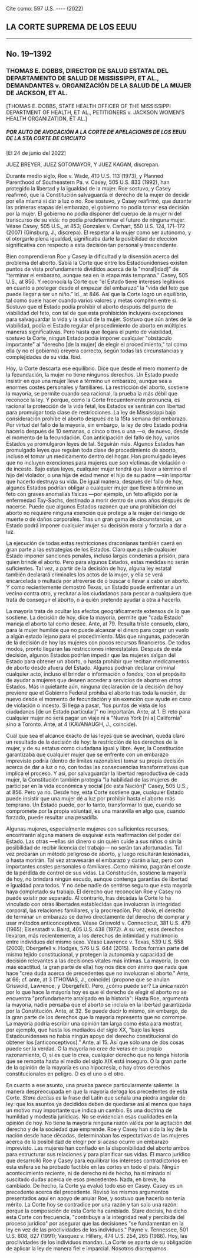Cite como: 597 U.S. ---- (2022)  

## LA CORTE SUPREMA DE LOS EEUU  

---  

No. 19–1392  
---  

### THOMAS E. DOBBS, DIRECTOR DE SALUD ESTATAL DEL DEPARTAMENTO DE SALUD DE MISSISSIPPI, ET AL., DEMANDANTES v. ORGANIZACIÓN DE LA SALUD DE LA MUJER DE JACKSON, ET AL.  

[THOMAS E. DOBBS, STATE HEALTH OFFICER OF THE MISSISSIPPI DEPARTMENT OF HEALTH, ET AL., PETITIONERS v. JACKSON WOMEN’S HEALTH ORGANIZATION, ET AL.]  

##### POR AUTO DE AVOCACIÓN A LA CORTE DE APELACIONES DE LOS EEUU DE LA 5TA CORTE DE CIRCUITO  

[El 24 de junio del 2022]  

JUEZ BREYER, JUEZ SOTOMAYOR, Y JUEZ KAGAN, discrepan.  

Durante medio siglo, Roe v. Wade, 410 U.S. 113 (1973), y Planned Parenthood of Southeastern Pa. v. Casey, 505 U.S. 833 (1992), han protegido la libertad y la igualdad de la mujer. Roe sostuvo, y Casey reafirmó, que la Constitución salvaguarda el derecho de la mujer de decidir por ella misma si dar a luz o no. Roe sostuvo, y Casey reafirmó, que durante las primeras etapas del embarazo, el gobierno no podía tomar esa decisión por la mujer. El gobierno no podía disponer del cuerpo de la mujer ni del transcurso de su vida: no podía predeterminar el futuro de ninguna mujer. Véase Casey, 505 U.S., at 853; Gonzales v. Carhart, 550 U.S. 124, 171–172 (2007) (Ginsburg, J., discrepa). El respetar a la mujer como ser autónomo, y el otorgarle plena igualdad, significaba darle la posibilidad de elección significativa con respecto a esta decisión tan personal y trascendente.  

Bien comprendieron Roe y Casey la dificultad y la disensión acerca del problema del aborto. Sabía la Corte que entre los Estadounidenses existen puntos de vista profundamente divididos acerca de la "moral[idad]” de “terminar el embarazo, aunque sea en la etapa más temprana.” Casey, 505 U.S., at 850. Y reconocía la Corte que "el Estado tiene intereses legítimos en cuanto a proteger desde el empezar del embarazo“ la "vida del feto que puede llegar a ser un niño.” Id., at 846. Así que la Corte logró un equilibrio, tal como suele hacer cuando varios valores y metas compiten entre sí. Sostuvo que el Estado podía prohibir el aborto después del punto de viabilidad del feto, con tal de que esta prohibición incluyera excepciones para salvaguardar la vida y la salud de la mujer. Sostuvo que aún antes de la viabilidad, podía el Estado regular el procedimiento de aborto en múltiples maneras significativas. Pero hasta que llegara el punto de viabilidad, sostuvo la Corte, ningun Estado podía imponer cualquier "obstáculo importante" al "derecho [de la mujer] de elegir el procedimiento," tal como ella (y no el gobierno) creyera correcto, según todas las circunstancias y complejidades de su vida. Ibid.  

Hoy, la Corte descarta ese equilibrio. Dice que desde el mero momento de la fecundación, la mujer no tiene ningunos derechos. Un Estado puede insistir en que una mujer lleve a término un embarazo, aunque sea a enormes costes personales y familiares. La restricción del aborto, sostiene la mayoría, se permite cuando sea racional, la prueba la más débil que reconoce la ley. Y porque, como la Corte frecuentemente pronuncia, es racional la protección de la vida fetal, los Estados se sentirán con libertad para promulgar toda clase de restricciones. La ley de Mississippi bajo consideración prohíbe el aborto después de la 15ta semana del embarazo. Por virtud del fallo de la mayoría, sin embargo, la ley de otro Estado podría hacerlo después de 10 semanas, o cinco o tres o una —o, de nuevo, desde el momento de la fecundación. Con anticipación del fallo de hoy, varios Estados ya promulgaron leyes de tal. Seguirán más. Algunos Estados han promulgado leyes que regulan toda clase de procedimiento de aborto, incluso el tomar un medicamento dentro del hogar. Han promulgado leyes que no incluyen exenciones para mujeres que son víctimas de violación o de incesto. Bajo estas leyes, cualquier mujer tendrá que llevar a término el hijo del violador, o una hija de edad menor el hijo de su padre —sin importar que hacerlo destruya su vida. De igual manera, después del fallo de hoy, algunos Estados podrían obligar a cualquier mujer que lleve a término un feto con graves anomalías físicas —por ejemplo, un feto afligido por la enfermedad Tay-Sachs, destinado a morir dentro de unos años después de nacerse. Puede que algunos Estados razonen que una prohibición del aborto no requiere ninguna exención que protege a la mujer del riesgo de muerte o de daños corporales. Tras un gran gama de circunstancias, un Estado podrá imponer cualquier mujer su decisión moral y forzarla a dar a luz.  

La ejecución de todas estas restricciones draconianas también caerá en gran parte a las estrategias de los Estados. Claro que puede cualquier Estado imponer sanciones penales, incluso largas condenas a prisión, para quien brinde el aborto. Pero para algunos Estados, estas medidas no serán suficientes. Tal vez, a partir de la decisión de hoy, alguna ley estatal también declarará criminales los actos de la mujer, y ella se verá encarcelada o multada por atreverse de o buscar o llevar a cabo un aborto. Y como recientemente demostró Texas, un Estado puede enfrentar a un vecino contra otro, y reclutar a los ciudadanos para pescar a cualquiera que trata de conseguir el aborto, o a quién pretende ayudar a otra a hacerlo.  

La mayoría trata de ocultar los efectos geográficamente extensos de lo que sostiene. La decisión de hoy, dice la mayoría, permite que "cada Estado" maneja el aborto tal como desee. Ante, at 79. Resulta triste consuelo, claro, para la mujer humilde que no puede alcanzar el dinero para coger un vuelo a algún estado lejano para el procedimiento. Más que ningunas, padecerán de la decisión de hoy las mujeres con pocos recursos financieros. De todos modos, pronto llegarán las restricciones interestatales. Después de esta decisión, algunos Estados podrían impedir que las mujeres salgan del Estado para obtener un aborto, o hasta prohibir que reciban medicamentos de aborto desde afuera del Estado. Algunos podrían declarar criminal cualquier acto, incluso el brindar o información o fondos, con el propósito de ayudar a mujeres que deseen acceder a servicios de aborto en otros Estados. Más inquietante aún, ninguna declaración de la decisión de hoy previene que el Gobierno Federal prohíba el aborto tras toda la nación, de nuevo desde el momento de fecundación y sin exención que ayude en caso de violación o incesto. Si llega a pasar, "los puntos de vista de los ciudadanos [de un Estado particular]" no importarán. Ante, at 1. El reto para cualquier mujer no será pagar un viaje ni a "Nueva York [ni a] California" sino a Toronto. Ante, at 4 (KAVANAUGH, J., coincide).  

Cual que sea el alcance exacto de las leyes que se avecinan, queda claro un resultado de la decisión de hoy: la restricción de los derechos de la mujer, y de su estatus como ciudadana igual y libre. Ayer, la Constitución garantizaba que cualquier mujer que se enfrente con un embarazo imprevisto podría (dentro de limites razonables) tomar su propia decisión acerca de dar a luz o no, con todas las consecuencias transformativas que implica el proceso. Y así, por salvaguardar la libertad reproductiva de cada mujer, la Constitución también protegía "la habilidad de las mujeres de participar en la vida económica y social [de esta Nación]" Casey, 505 U.S., at 856. Pero ya no. Desde hoy, esta Corte sostiene que, cualquier Estado puede insistir que una mujer dé a luz por prohibir hasta el aborto más temprano. Un Estado puede, por lo tanto, transformar lo que, cuando se compromete por la propia voluntad, es una maravilla en algo que, cuando forzado, puede resultar una pesadilla.  

Algunas mujeres, especialmente mujeres con suficientes recursos, encontrarán alguna manera de esquivar esta reafirmación del poder del Estado. Las otras —ellas sin dinero o sin quién cuide a sus niños o sin la posibilidad de recibir licencia del trabajo— no serán tan afortunadas. Tal vez probarán un método peligroso de aborto, y luego resultarán lesionadas, o hasta morirán. Tal vez atravesarán el embarazo y darán a luz, pero con importantes costes personales o familiares. Como mínimo, pagarán el coste de la pérdida de control de sus vidas. La Constitución, sostiene la mayoría de hoy, no brindará ningún escudo, aunque contenga garantías de libertad e igualdad para todos. Y no debe nadie de sentirse seguro que esta mayoría haya completado su trabajo. El derecho que reconocían Roe y Casey no puede existir por separado. Al contrario, tras décadas la Corte lo ha vinculado con otras libertades establecidas que involucran la integridad corporal, las relaciones familiares, y la procreación. Por obvio, el derecho de terminar un embarazo se derivó directamente del derecho de comprar y usar métodos anticonceptivos. Véase Griswold v. Connecticut, 381 U.S. 479 (1965); Eisenstadt v. Baird, 405 U.S. 438 (1972). A su vez, esos derechos llevaron, más recientemente, a los derechos de intimidad y matrimonio entre individuos del mismo sexo. Véase Lawrence v. Texas, 539 U.S. 558 (2003); Obergefell v. Hodges, 576 U.S. 644 (2015). Todos forman parte del mismo tejido constitucional, y protegen la autonomía y capacidad de decisión relevantes a las decisiones vitales más íntimas. La mayoría, (o con más exactitud, la gran parte de ella) hoy nos dice con ánimo que nada que hace "crea duda acerca de precedentes que no involucran el aborto."  Ante, at 66; cf. ante, at 3 (THOMAS, J., coincide) (propone que se anulan Griswold, Lawrence, y Obergefell). Pero, ¿cómo puede ser? La única razón por lo que hace la mayoría hoy es que el derecho de elegir el aborto no se encuentra "profundamente arraigado en la historia": Hasta Roe, argumenta la mayoría, nadie pensaba que el aborto se incluía en la libertad garantizada por la Constitución. Ante, at 32.
Se puede decir lo mismo, sin embargo, de la gran parte de los derechos que la mayoría representa que no corrompe. La mayoría podría escribir una opinión tan larga como ésta para mostrar, por ejemplo, que hasta los mediados del siglo XX, "bajo las leyes Estadounidenses no había ningún apoyo del derecho constitucional de obtener los [anticonceptivos].” Ante, al 15. Así que sólo una de dos cosas puede ser la verdad. O la mayoría no cree de veras en su propio razonamiento,  O, si es que lo crea, cualquier derecho que no tenga historia que se remonta hasta el medio del siglo XIX está inseguro. O la gran parte de la opinión de la mayoría es una hipocresía, o hay otros derechos constitucionales en peligro. O es el uno o el otro.  

En cuanto a ese asunto, una prueba parece particularmente saliente: la manera despreocupada en que la mayoría deroga los precedentes de esta Corte. *Stare decisis* es la frase del Latín que señala una piedra angular de ley: que los asuntos ya decididos deben de quedarse así al menos que haya un motivo muy importante que indica un cambio. Es una doctrina de humildad y modestia jurídicas. No se evidencian esas cualidades en la opinión de hoy. No tiene la mayoría ninguna razón válida por la agitación del derecho y de la sociedad que emprende. Roe y Casey han sido la ley de la nación desde hace décadas, determinaban las expectativas de las mujeres acerca de la posibilidad de elegir por si acaso ocurre un embarazo imprevisto. Las mujeres han confiado en la disponibilidad del aborto ambos para estructurar sus relaciones y para planificar sus vidas. El marco jurídico que desarrolló Roe y Casey para equilibrar los intereses contradictorios en esta esfera se ha probado factible en las cortes en todo el país. Ningún acontecimiento reciente, ni de derecho ni de hecho, ha ni minado ni suscitado dudas acerca de esos precedentes. Nada, en breve, ha cambiado. De hecho, la Corte ya evaluó todo eso en Casey. Casey es un precedente acerca del precedente. Revisó los mismos argumentos presentados aquí en apoyo de anular Roe, y sostuvo que hacerlo no tenía mérito. La Corte hoy se contradice por una razón y tan solo una razón: porque la composición de esta Corte ha cambiado. Stare decisis, ha dicho esta Corte con frecuencia, "contribuye a la integridad real y percibida del proceso jurídico" por asegurar que las decisiones "se fundamentan en la ley en vez de las proclividades de los individuos." Payne v. Tennessee, 501 U.S. 808, 827 (1991); Vasquez v. Hillery, 474 U.S. 254, 265 (1986). Hoy, las proclividades de los individuos mandan. La Corte se aparta de su obligación de aplicar la ley de manera fiel e imparcial. Nosotros discrepamos.  

